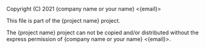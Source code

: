 Copyright (C) 2021 {company name or your name} <{email}>

This file is part of the {project name} project.

The {project name} project can not be copied and/or distributed without the express
permission of {company name or your name} <{email}>.